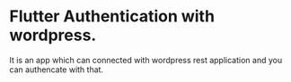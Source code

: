 # Flutter Authentication with wordpress.

It is an app which can connected with wordpress rest application and you can authencate with that.
